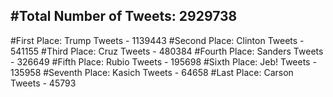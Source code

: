 #Total Number of Tweets: 2929738 
---
#First Place: Trump Tweets - 1139443
#Second Place: Clinton Tweets - 541155
#Third Place: Cruz Tweets - 480384
#Fourth Place: Sanders Tweets - 326649
#Fifth Place: Rubio Tweets - 195698
#Sixth Place: Jeb! Tweets - 135958
#Seventh Place: Kasich Tweets - 64658
#Last Place: Carson Tweets - 45793
